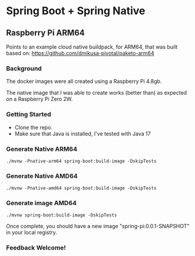 # Spring Boot + Spring Native

## Raspberry Pi ARM64

Points to an example cloud native buildpack, for ARM64, that was built based on:
https://github.com/dmikusa-pivotal/paketo-arm64

### Background

The docker images were all created using a Raspberry Pi 4.8gb.

The native image that I was able to create works (better than) as expected on a Raspberry Pi Zero 2W.

### Getting Started

- Clone the repo.
- Make sure that Java is installed, I've tested with Java 17

### Generate Native ARM64
```shell
./mvnw -Pnative-arm64 spring-boot:build-image -DskipTests
```

### Generate Native AMD64
```shell
./mvnw -Pnative-amd64 spring-boot:build-image -DskipTests
```

### Generate image AMD64
```shell
./mvnw spring-boot:build-image -DskipTests
```

Once complete, you should have a new image "spring-pi:0.0.1-SNAPSHOT" in your local registry.

### Feedback Welcome!